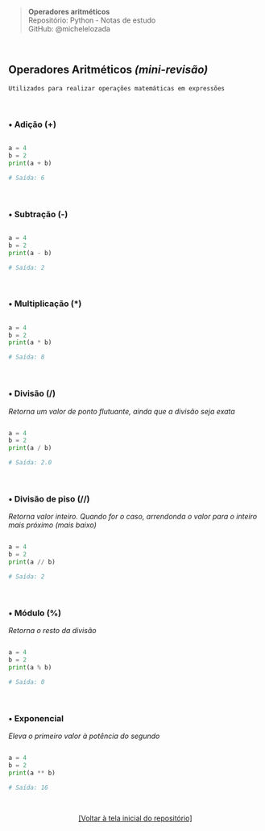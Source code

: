 > **Operadores aritméticos**  
> Repositório: Python - Notas de estudo     
> GitHub: @michelelozada
&nbsp;
     
&nbsp;  
## Operadores Aritméticos *(mini-revisão)*
```
Utilizados para realizar operações matemáticas em expressões
```

&nbsp;  

### • Adição (+)
```py

a = 4
b = 2
print(a + b)  

# Saída: 6
```

&nbsp; 

### • Subtração (-)
```py

a = 4
b = 2
print(a - b)  

# Saída: 2
```

&nbsp; 

### • Multiplicação (*)
```py

a = 4
b = 2
print(a * b)  

# Saída: 8
```

&nbsp; 

### • Divisão (/)
*Retorna um valor de ponto flutuante, ainda que a divisão seja exata*  
```py

a = 4
b = 2
print(a / b)  

# Saída: 2.0
```

&nbsp; 

### • Divisão de piso (//)
*Retorna valor inteiro. Quando for o caso, arrendonda o valor para o inteiro mais próximo (mais baixo)*
```py

a = 4
b = 2
print(a // b)  

# Saída: 2
```

&nbsp; 

### • Módulo (%)
*Retorna o resto da divisão*
```py

a = 4
b = 2
print(a % b)  

# Saída: 0
```

&nbsp; 

### • Exponencial
*Eleva o primeiro valor à potência do segundo*
```py

a = 4
b = 2
print(a ** b) 

# Saída: 16
```

&nbsp;

<div align="center">
<a href="https://github.com/michelelozada/Python-Study-Notes">[Voltar à tela inicial do repositório]</a>
</div>